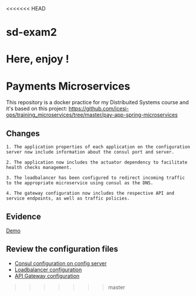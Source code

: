 <<<<<<< HEAD
# sd-exam2
Here, enjoy !
=======
# Payments Microservices

This repository is a docker practice for my Distribuited Systems course and it's based on this project: https://github.com/icesi-ops/training_microservices/tree/master/pay-app-spring-microservices

## Changes

    1. The application properties of each application on the configuration server now include information about the consul port and server.

    2. The application now includes the actuator dependency to facilitate health checks management.

    3. The loadbalancer has been configured to redirect incoming traffic to the appropriate microservice using consul as the DNS.

    4. The gateway configuration now includes the respective API and service endpoints, as well as traffic policies. 

## Evidence

[Demo](https://clipchamp.com/watch/RuTAekPzfXZ)

## Review the configuration files
- [Consul configuration on config server](config)
- [Loadbalancer configuration](haproxy/haproxy.cfg)
- [API Gateway configuration](appgw/gateway.config.yml)
>>>>>>> master
